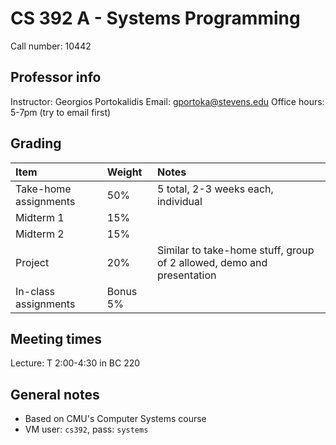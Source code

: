 # CS 392 A - Systems Programming
Call number: 10442

## Professor info
Instructor: Georgios Portokalidis
Email: gportoka@stevens.edu
Office hours: 5-7pm (try to email first)

## Grading
Item|Weight|Notes
:--|:--|:--
Take-home assignments|50%|5 total, 2-3 weeks each, individual
Midterm 1|15%
Midterm 2|15%
Project|20%|Similar to take-home stuff, group of 2 allowed, demo and presentation
In-class assignments|Bonus 5%


## Meeting times
Lecture: T 2:00-4:30 in BC 220

## General notes
* Based on CMU's Computer Systems course
* VM user: `cs392`, pass: `systems`
